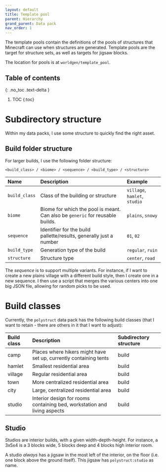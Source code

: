 ```yaml
---
layout: default
title: Template pool
parent: Hierarchy
grand_parent: Data pack
nav_order: 1
---
```


The template pools contain the definitions of the pools of structures
that Minecraft can use when structures are generated. Template pools are
the target for structure sets, as well as targets for jigsaw blocks.

The location for pools is at `worldgen/template_pool`.

## Table of contents
{: .no_toc .text-delta }

1. TOC
{:toc}

# Subdirectory structure

Within my data packs, I use some structure to quickly find the right asset.

## Build folder structure

For larger builds, I use the following folder structure:

```
<build_class> / <biome> / <sequence> / <build_type> / <structure>
```

| Name | Description | Example |
|:-----|:------------|:--------|
| `build_class` | Class of the building or structure | `village`, `hamlet`, `studio` |
| `biome` | Biome for which the pool is meant. Can also be `generic` for reusable builds. | `plains`, `snowy` |
| `sequence` | Identifier for the build pallette/results, generally just a number | `01`, `02` |
| `build_type` | Generation type of the build | `regular`, `ruin` |
| `structure` | Structure type | `center`, `road` |

The _sequence_ is to support multiple variants. For instance, if I want to
create a new plains village with a different build style, then I create one in
a new sequence. I then use a script that merges the various centers into one
big JSON file, allowing for random picks to be used.

# Build classes

Currently, the `polystruct` data pack has the following build classes (that I
want to retain - there are others in it that I want to adjust):

| Build class | Description | Subdirectory structure |
|:------------|:------------|:-----------------------|
| camp | Places where hikers might have set up, currently containing tents | build |
| hamlet | Smallest residential area | build |
| village | Regular residential area | build |
| town | More centralized residential area | build |
| city | Large, centralized residential area | build |
| studio | Interior design for rooms containing bed, workstation and living aspects | build |

## Studio

Studios are interior builds, with a given width-depth-height. For instance,
a 3x5x4 is a 3 blocks wide, 5 blocks deep and 4 blocks high interior room.

A studio _always_ has a jigsaw in the most left of the interior, on the floor
(i.e. one block above the ground itself). This jigsaw has `polystruct:studio`
as name.
